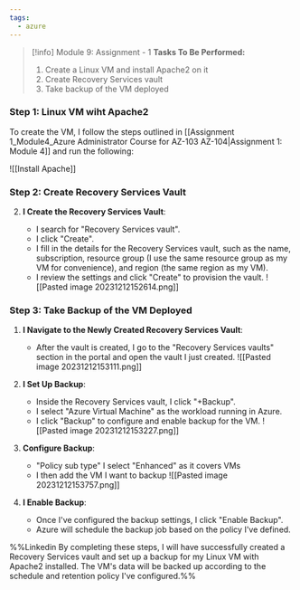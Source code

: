 ```yaml
---
tags:
  - azure
---
```

> [!info] Module 9: Assignment - 1
> **Tasks To Be Performed:** 
> 1. Create a Linux VM and install Apache2 on it 
> 2. Create Recovery Services vault 
> 3. Take backup of the VM deployed


### Step 1: Linux VM wiht Apache2

To create the VM, I follow the steps outlined in [[Assignment 1_Module4_Azure Administrator Course for AZ-103 AZ-104|Assignment 1: Module 4]] and run the following:

![[Install Apache]]



### Step 2: Create Recovery Services Vault

2. **I Create the Recovery Services Vault**:
    
    - I search for "Recovery Services vault".
    - I click "Create".
    - I fill in the details for the Recovery Services vault, such as the name, subscription, resource group (I use the same resource group as my VM for convenience), and region (the same region as my VM).
    - I review the settings and click "Create" to provision the vault.
      ![[Pasted image 20231212152614.png]]

### Step 3: Take Backup of the VM Deployed

1. **I Navigate to the Newly Created Recovery Services Vault**:
    
    - After the vault is created, I go to the "Recovery Services vaults" section in the portal and open the vault I just created.
      ![[Pasted image 20231212153111.png]]
2. **I Set Up Backup**:
    
    - Inside the Recovery Services vault, I click "+Backup".
    - I select "Azure Virtual Machine" as the workload running in Azure.
    - I click "Backup" to configure and enable backup for the VM.
      ![[Pasted image 20231212153227.png]]
3. **Configure Backup**:
    
    - "Policy sub type" I select "Enhanced" as it covers VMs
    - I then add the VM I want to backup
      ![[Pasted image 20231212153757.png]]
1. **I Enable Backup**:
    
    - Once I've configured the backup settings, I click "Enable Backup".
    - Azure will schedule the backup job based on the policy I've defined.


%%Linkedin
By completing these steps, I will have successfully created a Recovery Services vault and set up a backup for my Linux VM with Apache2 installed. The VM's data will be backed up according to the schedule and retention policy I've configured.%%